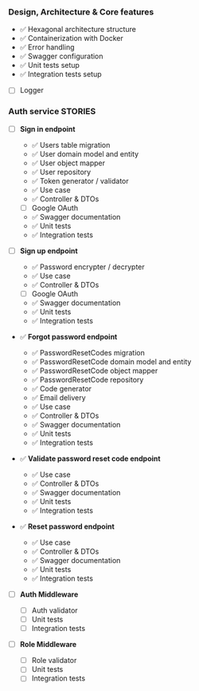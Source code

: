 ### Design, Architecture & Core features

- ✅ Hexagonal architecture structure
- ✅ Containerization with Docker
- ✅ Error handling
- ✅ Swagger configuration
- ✅ Unit tests setup
- ✅ Integration tests setup
- [ ] Logger

### Auth service STORIES

- [ ] <b>Sign in endpoint</b>

  - ✅ Users table migration
  - ✅ User domain model and entity
  - ✅ User object mapper
  - ✅ User repository
  - ✅ Token generator / validator
  - ✅ Use case
  - ✅ Controller & DTOs
  - [ ] Google OAuth
  - ✅ Swagger documentation
  - ✅ Unit tests
  - ✅ Integration tests

- [ ] <b>Sign up endpoint</b>

  - ✅ Password encrypter / decrypter
  - ✅ Use case
  - ✅ Controller & DTOs
  - [ ] Google OAuth
  - ✅ Swagger documentation
  - ✅ Unit tests
  - ✅ Integration tests

- ✅ <b>Forgot password endpoint</b>

  - ✅ PasswordResetCodes migration
  - ✅ PasswordResetCode domain model and entity
  - ✅ PasswordResetCode object mapper
  - ✅ PasswordResetCode repository
  - ✅ Code generator
  - ✅ Email delivery
  - ✅ Use case
  - ✅ Controller & DTOs
  - ✅ Swagger documentation
  - ✅ Unit tests
  - ✅ Integration tests

- ✅ <b>Validate password reset code endpoint</b>

  - ✅ Use case
  - ✅ Controller & DTOs
  - ✅ Swagger documentation
  - ✅ Unit tests
  - ✅ Integration tests

- ✅ <b>Reset password endpoint</b>

  - ✅ Use case
  - ✅ Controller & DTOs
  - ✅ Swagger documentation
  - ✅ Unit tests
  - ✅ Integration tests

- [ ] <b>Auth Middleware</b>

  - [ ] Auth validator
  - [ ] Unit tests
  - [ ] Integration tests

- [ ] <b>Role Middleware</b>
  - [ ] Role validator
  - [ ] Unit tests
  - [ ] Integration tests